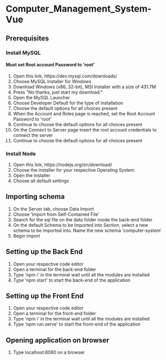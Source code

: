 # Computer_Management_System-Vue
<h2>Prerequisites</h2>
<h3>Install MySQL</h3>
<h4>Must set Root account Password to 'root'</h4>
<ol>
  <li>Open this link, https://dev.mysql.com/downloads/</li>
  <li>Choose MySQL Installer for Windows</li>
  <li>Download Windows (x86, 32-bit), MSI Installer with a size of 431.7M</li>
  <li>Press "No thanks, just start my download."</li>
  <li>Open the MySQL Launcher</li>
  <li>Choose Developer Default for the type of installation</li>
  <li>Choose the default options for all choices present</li>
  <li>When the Account and Roles page is reached, set the Root Account Password to 'root'</li>
  <li>Continue to choose the default options for all choices present</li>
  <li>On the Connect to Server page insert the root account credentials to connect the server</li>
  <li>Continue to choose the default options for all choices present</li>
</ol>

<h3>Install Node</h3>
<ol>
  <li>Open this link, https://nodejs.org/en/download/</li>
  <li>Choose the installer for your respective Operating System</li>
  <li>Open the installer</li>
  <li>Choose all default settings</li>
</ol>

<h2>Importing schema</h2>
<ol>
  <li>On the Server tab, choose Data Import</li>
  <li>Choose 'Import from Self-Contained File'</li>
  <li>Search for the sql file on the data folder inside the back-end folder</li>
  <li>On the default Schema to be Imported into Section, select a new schema to be imported into. Name the new schema 'computer-system'</li>
  <li>Begin import</li>
</ol>

<h2>Setting up the Back End</h2>
<ol>
  <li>Open your respective code editor</li>
  <li>Open a terminal for the back-end folder</li>
  <li>Type 'npm i' in the terminal wait until all the modules are installed</li>
  <li>Type 'npm start' to start the back-end of the application</li>
</ol>

<h2>Setting up the Front End</h2>
<ol>
  <li>Open your respective code editor</li>
  <li>Open a terminal for the front-end folder</li>
  <li>Type 'npm i' in the terminal wait until all the modules are installed</li>
  <li>Type 'npm run serve' to start the front-end of the application</li>
</ol>

<h2>Opening application on browser</h2>
<ol>
  <li>Type localhost:8080 on a browser</li>
</ol>

